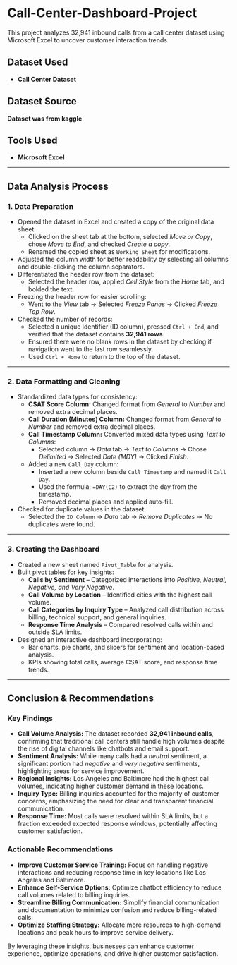 # Call-Center-Dashboard-Project
This project analyzes 32,941 inbound calls from a call center dataset using Microsoft Excel to uncover customer interaction trends

## Dataset Used
- **Call Center Dataset**

## Dataset Source
  **Dataset was from kaggle**

## Tools Used
- **Microsoft Excel**

---
## Data Analysis Process

### 1. Data Preparation
- Opened the dataset in Excel and created a copy of the original data sheet:
  - Clicked on the sheet tab at the bottom, selected *Move or Copy*, chose *Move to End*, and checked *Create a copy*.
  - Renamed the copied sheet as `Working Sheet` for modifications.
- Adjusted the column width for better readability by selecting all columns and double-clicking the column separators.
- Differentiated the header row from the dataset:
  - Selected the header row, applied *Cell Style* from the *Home* tab, and bolded the text.
- Freezing the header row for easier scrolling:
  - Went to the *View* tab → Selected *Freeze Panes* → Clicked *Freeze Top Row*.
- Checked the number of records:
  - Selected a unique identifier (ID column), pressed `Ctrl + End`, and verified that the dataset contains **32,941 rows**.
  - Ensured there were no blank rows in the dataset by checking if navigation went to the last row seamlessly.
  - Used `Ctrl + Home` to return to the top of the dataset.

---
### 2. Data Formatting and Cleaning
- Standardized data types for consistency:
  - **CSAT Score Column:** Changed format from *General* to *Number* and removed extra decimal places.
  - **Call Duration (Minutes) Column:** Changed format from *General* to *Number* and removed extra decimal places.
  - **Call Timestamp Column:** Converted mixed data types using *Text to Columns*:
    - Selected column → *Data* tab → *Text to Columns* → Chose *Delimited* → Selected *Date (MDY)* → Clicked *Finish*.
  - Added a new `Call Day` column:
    - Inserted a new column beside `Call Timestamp` and named it `Call Day`.
    - Used the formula: `=DAY(E2)` to extract the day from the timestamp.
    - Removed decimal places and applied auto-fill.
- Checked for duplicate values in the dataset:
  - Selected the `ID Column` → *Data* tab → *Remove Duplicates* → No duplicates were found.

---
### 3. Creating the Dashboard
- Created a new sheet named `Pivot_Table` for analysis.
- Built pivot tables for key insights:
  - **Calls by Sentiment** – Categorized interactions into *Positive, Neutral, Negative, and Very Negative*.
  - **Call Volume by Location** – Identified cities with the highest call volume.
  - **Call Categories by Inquiry Type** – Analyzed call distribution across billing, technical support, and general inquiries.
  - **Response Time Analysis** – Compared resolved calls within and outside SLA limits.
- Designed an interactive dashboard incorporating:
  - Bar charts, pie charts, and slicers for sentiment and location-based analysis.
  - KPIs showing total calls, average CSAT score, and response time trends.

---
## Conclusion & Recommendations

### Key Findings
- **Call Volume Analysis:** The dataset recorded **32,941 inbound calls**, confirming that traditional call centers still handle high volumes despite the rise of digital channels like chatbots and email support.
- **Sentiment Analysis:** While many calls had a *neutral* sentiment, a significant portion had *negative* and *very negative* sentiments, highlighting areas for service improvement.
- **Regional Insights:** Los Angeles and Baltimore had the highest call volumes, indicating higher customer demand in these locations.
- **Inquiry Type:** Billing inquiries accounted for the majority of customer concerns, emphasizing the need for clear and transparent financial communication.
- **Response Time:** Most calls were resolved within SLA limits, but a fraction exceeded expected response windows, potentially affecting customer satisfaction.

### Actionable Recommendations
- **Improve Customer Service Training:** Focus on handling negative interactions and reducing response time in key locations like Los Angeles and Baltimore.
- **Enhance Self-Service Options:** Optimize chatbot efficiency to reduce call volumes related to billing inquiries.
- **Streamline Billing Communication:** Simplify financial communication and documentation to minimize confusion and reduce billing-related calls.
- **Optimize Staffing Strategy:** Allocate more resources to high-demand locations and peak hours to improve service delivery.

By leveraging these insights, businesses can enhance customer experience, optimize operations, and drive higher customer satisfaction.

